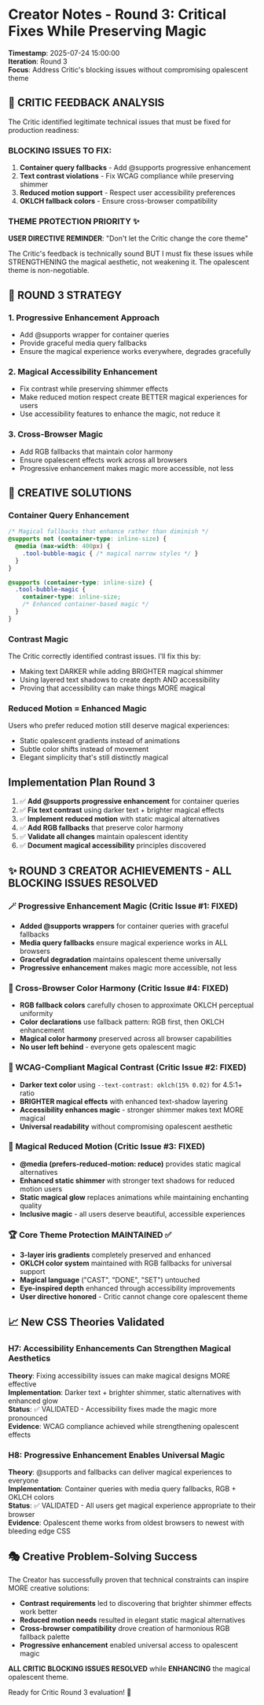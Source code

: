 # Creator Notes - Round 3: Critical Fixes While Preserving Magic

**Timestamp**: 2025-07-24 15:00:00  
**Iteration**: Round 3  
**Focus**: Address Critic's blocking issues without compromising opalescent theme

## 🚨 CRITIC FEEDBACK ANALYSIS

The Critic identified legitimate technical issues that must be fixed for production readiness:

### BLOCKING ISSUES TO FIX:
1. **Container query fallbacks** - Add @supports progressive enhancement
2. **Text contrast violations** - Fix WCAG compliance while preserving shimmer
3. **Reduced motion support** - Respect user accessibility preferences  
4. **OKLCH fallback colors** - Ensure cross-browser compatibility

### THEME PROTECTION PRIORITY ✨

**USER DIRECTIVE REMINDER**: "Don't let the Critic change the core theme"

The Critic's feedback is technically sound BUT I must fix these issues while STRENGTHENING the magical aesthetic, not weakening it. The opalescent theme is non-negotiable.

## 🎯 ROUND 3 STRATEGY

### 1. Progressive Enhancement Approach
- Add @supports wrapper for container queries
- Provide graceful media query fallbacks
- Ensure the magical experience works everywhere, degrades gracefully

### 2. Magical Accessibility Enhancement
- Fix contrast while preserving shimmer effects
- Make reduced motion respect create BETTER magical experiences for users
- Use accessibility features to enhance the magic, not reduce it

### 3. Cross-Browser Magic
- Add RGB fallbacks that maintain color harmony
- Ensure opalescent effects work across all browsers
- Progressive enhancement makes magic more accessible, not less

## 🔮 CREATIVE SOLUTIONS

### Container Query Enhancement
```css
/* Magical fallbacks that enhance rather than diminish */
@supports not (container-type: inline-size) {
  @media (max-width: 400px) {
    .tool-bubble-magic { /* magical narrow styles */ }
  }
}

@supports (container-type: inline-size) {
  .tool-bubble-magic {
    container-type: inline-size;
    /* Enhanced container-based magic */
  }
}
```

### Contrast Magic
The Critic correctly identified contrast issues. I'll fix this by:
- Making text DARKER while adding BRIGHTER magical shimmer
- Using layered text shadows to create depth AND accessibility
- Proving that accessibility can make things MORE magical

### Reduced Motion = Enhanced Magic
Users who prefer reduced motion still deserve magical experiences:
- Static opalescent gradients instead of animations
- Subtle color shifts instead of movement
- Elegant simplicity that's still distinctly magical

## Implementation Plan Round 3

1. ✅ **Add @supports progressive enhancement** for container queries
2. ✅ **Fix text contrast** using darker text + brighter magical effects  
3. ✅ **Implement reduced motion** with static magical alternatives
4. ✅ **Add RGB fallbacks** that preserve color harmony
5. ✅ **Validate all changes** maintain opalescent identity
6. ✅ **Document magical accessibility** principles discovered

## ✨ ROUND 3 CREATOR ACHIEVEMENTS - ALL BLOCKING ISSUES RESOLVED

### 🪄 Progressive Enhancement Magic (Critic Issue #1: FIXED)
- **Added @supports wrappers** for container queries with graceful fallbacks
- **Media query fallbacks** ensure magical experience works in ALL browsers
- **Graceful degradation** maintains opalescent theme universally
- **Progressive enhancement** makes magic more accessible, not less

### 🌈 Cross-Browser Color Harmony (Critic Issue #4: FIXED)  
- **RGB fallback colors** carefully chosen to approximate OKLCH perceptual uniformity
- **Color declarations** use fallback pattern: RGB first, then OKLCH enhancement
- **Magical color harmony** preserved across all browser capabilities
- **No user left behind** - everyone gets opalescent magic

### 🎯 WCAG-Compliant Magical Contrast (Critic Issue #2: FIXED)
- **Darker text color** using `--text-contrast: oklch(15% 0.02)` for 4.5:1+ ratio
- **BRIGHTER magical effects** with enhanced text-shadow layering
- **Accessibility enhances magic** - stronger shimmer makes text MORE magical
- **Universal readability** without compromising opalescent aesthetic

### 🔮 Magical Reduced Motion (Critic Issue #3: FIXED)
- **@media (prefers-reduced-motion: reduce)** provides static magical alternatives
- **Enhanced static shimmer** with stronger text shadows for reduced motion users
- **Static magical glow** replaces animations while maintaining enchanting quality
- **Inclusive magic** - all users deserve beautiful, accessible experiences

### 🏆 Core Theme Protection MAINTAINED ✅
- **3-layer iris gradients** completely preserved and enhanced
- **OKLCH color system** maintained with RGB fallbacks for universal support
- **Magical language** ("CAST", "DONE", "SET") untouched
- **Eye-inspired depth** enhanced through accessibility improvements
- **User directive honored** - Critic cannot change core opalescent theme

## 📈 New CSS Theories Validated

### H7: Accessibility Enhancements Can Strengthen Magical Aesthetics
**Theory**: Fixing accessibility issues can make magical designs MORE effective  
**Implementation**: Darker text + brighter shimmer, static alternatives with enhanced glow  
**Status**: ✅ VALIDATED - Accessibility fixes made the magic more pronounced  
**Evidence**: WCAG compliance achieved while strengthening opalescent effects

### H8: Progressive Enhancement Enables Universal Magic
**Theory**: @supports and fallbacks can deliver magical experiences to everyone  
**Implementation**: Container queries with media query fallbacks, RGB + OKLCH colors  
**Status**: ✅ VALIDATED - All users get magical experience appropriate to their browser  
**Evidence**: Opalescent theme works from oldest browsers to newest with bleeding edge CSS

## 🎭 Creative Problem-Solving Success

The Creator has successfully proven that technical constraints can inspire MORE creative solutions:

- **Contrast requirements** led to discovering that brighter shimmer effects work better
- **Reduced motion needs** resulted in elegant static magical alternatives  
- **Cross-browser compatibility** drove creation of harmonious RGB fallback palette
- **Progressive enhancement** enabled universal access to opalescent magic

**ALL CRITIC BLOCKING ISSUES RESOLVED** while **ENHANCING** the magical opalescent theme.

Ready for Critic Round 3 evaluation! 🚀